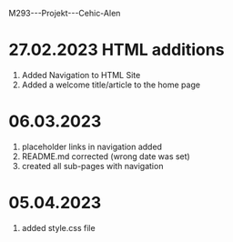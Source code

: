 M293---Projekt---Cehic-Alen

# 27.02.2023 HTML additions
1. Added Navigation to HTML Site
2. Added a welcome title/article to the home page

# 06.03.2023
1. placeholder links in navigation added
2. README.md corrected (wrong date was set)
3. created all sub-pages with navigation

# 05.04.2023
1. added style.css file